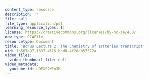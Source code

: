 ```yaml
---
content_type: resource
description: ''
file: null
file_type: application/pdf
learning_resource_types: []
license: https://creativecommons.org/licenses/by-nc-sa/4.0/
ocw_type: OCWFile
resourcetype: Document
title: 'Bonus Lecture 2: The Chemistry of Batteries transcript'
uid: 1b567a97-1637-4376-bbd8-4f28db57572a
video_files:
  video_thumbnail_file: null
video_metadata:
  youtube_id: uOEXP2WEo3M
---
```

